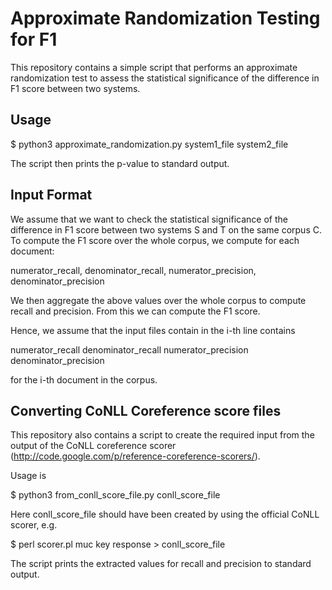 Approximate Randomization Testing for F1
======


This repository contains a simple script that performs an approximate randomization test to assess the statistical significance of the difference in F1 score between two systems.

Usage
-----

$ python3 approximate_randomization.py system1_file system2_file

The script then prints the p-value to standard output.

Input Format
------------

We assume that we want to check the statistical significance of the difference in F1 score between two systems S and T on the same corpus C. To compute the F1 score over the whole corpus, we compute for each document:

numerator_recall, denominator_recall, numerator_precision, denominator_precision

We then aggregate the above values over the whole corpus to compute recall and precision. From this we can compute the F1 score.

Hence, we assume that the input files contain in the i-th line contains

numerator_recall denominator_recall numerator_precision denominator_precision

for the i-th document in the corpus.

Converting CoNLL Coreference score files
----------------------------------------

This repository also contains a script to create the required input from the output of the CoNLL coreference scorer (http://code.google.com/p/reference-coreference-scorers/).

Usage is

$ python3 from_conll_score_file.py conll_score_file

Here conll_score_file should have been created by using the official CoNLL scorer, e.g.

$ perl scorer.pl muc key response > conll_score_file

The script prints the extracted values for recall and precision to standard output.
